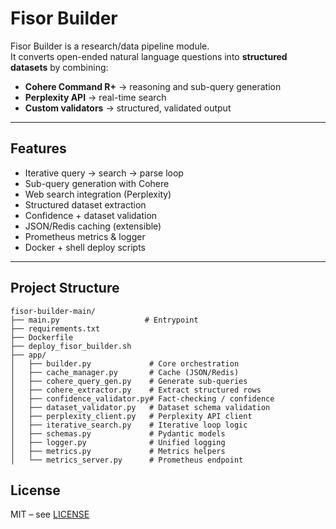 # Fisor Builder

Fisor Builder is a research/data pipeline module.  
It converts open-ended natural language questions into **structured datasets** by combining:

- **Cohere Command R+** → reasoning and sub-query generation
- **Perplexity API** → real-time search
- **Custom validators** → structured, validated output

---

## Features
- Iterative query → search → parse loop
- Sub-query generation with Cohere
- Web search integration (Perplexity)
- Structured dataset extraction
- Confidence + dataset validation
- JSON/Redis caching (extensible)
- Prometheus metrics & logger
- Docker + shell deploy scripts

---

## Project Structure

```text
fisor-builder-main/
├── main.py                   # Entrypoint
├── requirements.txt
├── Dockerfile
├── deploy_fisor_builder.sh
├── app/
│   ├── builder.py             # Core orchestration
│   ├── cache_manager.py       # Cache (JSON/Redis)
│   ├── cohere_query_gen.py    # Generate sub-queries
│   ├── cohere_extractor.py    # Extract structured rows
│   ├── confidence_validator.py# Fact-checking / confidence
│   ├── dataset_validator.py   # Dataset schema validation
│   ├── perplexity_client.py   # Perplexity API client
│   ├── iterative_search.py    # Iterative loop logic
│   ├── schemas.py             # Pydantic models
│   ├── logger.py              # Unified logging
│   ├── metrics.py             # Metrics helpers
│   └── metrics_server.py      # Prometheus endpoint
```
## License

MIT – see [LICENSE](LICENSE)

